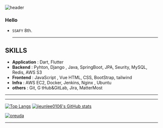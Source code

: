 ![header](https://capsule-render.vercel.app/api?type=rounded&color=gradient&height=100&section=header&text=JiEun&fontSize=70&animation=scaleIn)

### Hello

- `SSAFY` 8th.

  ---

## SKILLS

- **Application** : Dart, Flutter
- **Backend** : Pyhton, Django , Java, SpringBoot, JPA, Seurity, MySQL, Redis, AWS S3
- **Frontend** : JavaScript , Vue HTML, CSS, BootStrap, tailwind
- **Infra** : AWS EC2, Docker, Jenkins, Nginx , Ubuntu
- **others** : Git, G tHub&GitLab, Jira, MatterMost

---

***

[![Top Langs](https://github-readme-stats.vercel.app/api/top-langs/?username=jieunlee0106&layout=compact)](https://github.com/jieunlee0106/github-readme-stats)
[![jieunlee0106's GitHub stats](https://github-readme-stats.vercel.app/api?username=jieunlee0106)](https://github.com/jieunlee0106/github-readme-stats) 

  <div key="4">
    <a href = "https://oreuda.kr/">
      <img
        src=https://oreuda.kr/api/v1/plant/card?nickname=jieunlee0106
        alt="oreuda"
      />
    </a>
  </div>
      
***



  

